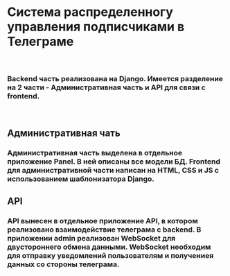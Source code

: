 <h1>Система распределенногу управления подписчиками в Телеграме</h1><br>
<h3>Backend часть реализована на Django. Имеется разделение на 2 части - Административная часть и API для связи с frontend.</h3>
<br>
<h2>Административная чать</h2>
<h3>Административная часть выделена в отдельное приложение Panel. В ней описаны все модели БД. Frontend для административной части написан на HTML, CSS и JS с 
использованием шаблонизатора Django.</h3>
<h2>API</h2>
<h3>API вынесен в отдельное приложение API, в котором реализовано взаимодействие телеграма с backend. В приложении admin реализован WebSocket для двустороннего обмена данными. WebSocket необходим для отправку уведомлений пользователям и получениея данных со стороны телеграма.</h3>
